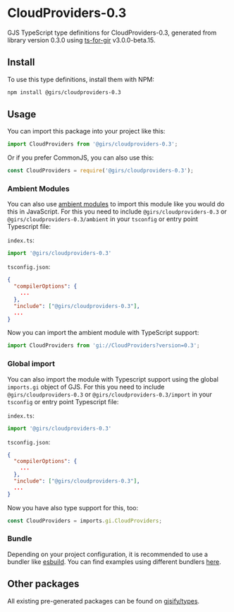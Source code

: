 
# CloudProviders-0.3

GJS TypeScript type definitions for CloudProviders-0.3, generated from library version 0.3.0 using [ts-for-gir](https://github.com/gjsify/ts-for-gir) v3.0.0-beta.15.

## Install

To use this type definitions, install them with NPM:
```bash
npm install @girs/cloudproviders-0.3
```

## Usage

You can import this package into your project like this:
```ts
import CloudProviders from '@girs/cloudproviders-0.3';
```

Or if you prefer CommonJS, you can also use this:
```ts
const CloudProviders = require('@girs/cloudproviders-0.3');
```

### Ambient Modules

You can also use [ambient modules](https://github.com/gjsify/ts-for-gir/tree/main/packages/cli#ambient-modules) to import this module like you would do this in JavaScript.
For this you need to include `@girs/cloudproviders-0.3` or `@girs/cloudproviders-0.3/ambient` in your `tsconfig` or entry point Typescript file:

`index.ts`:
```ts
import '@girs/cloudproviders-0.3'
```

`tsconfig.json`:
```json
{
  "compilerOptions": {
    ...
  },
  "include": ["@girs/cloudproviders-0.3"],
  ...
}
```

Now you can import the ambient module with TypeScript support: 

```ts
import CloudProviders from 'gi://CloudProviders?version=0.3';
```


### Global import

You can also import the module with Typescript support using the global `imports.gi` object of GJS.
For this you need to include `@girs/cloudproviders-0.3` or `@girs/cloudproviders-0.3/import` in your `tsconfig` or entry point Typescript file:

`index.ts`:
```ts
import '@girs/cloudproviders-0.3'
```

`tsconfig.json`:
```json
{
  "compilerOptions": {
    ...
  },
  "include": ["@girs/cloudproviders-0.3"],
  ...
}
```

Now you have also type support for this, too:

```ts
const CloudProviders = imports.gi.CloudProviders;
```

### Bundle

Depending on your project configuration, it is recommended to use a bundler like [esbuild](https://esbuild.github.io/). You can find examples using different bundlers [here](https://github.com/gjsify/ts-for-gir/tree/main/examples).

## Other packages

All existing pre-generated packages can be found on [gjsify/types](https://github.com/gjsify/types).

